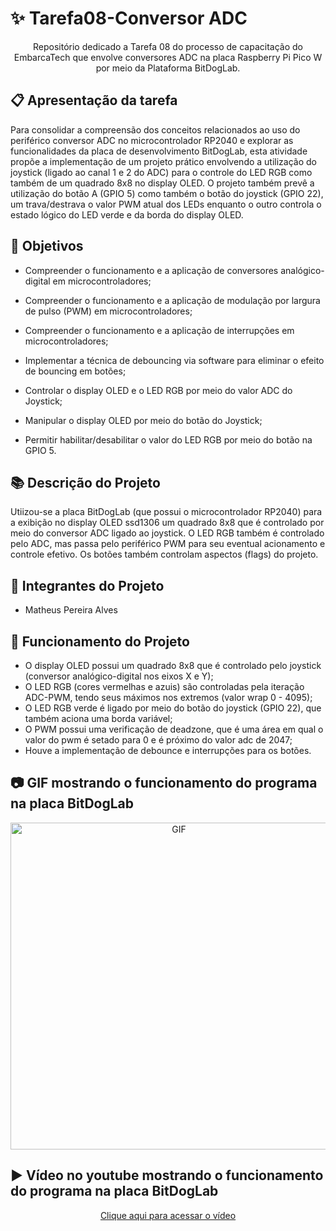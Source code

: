 # ✨ Tarefa08-Conversor ADC

<p align="center"> Repositório dedicado a Tarefa 08 do processo de capacitação do EmbarcaTech que envolve conversores ADC na placa Raspberry Pi Pico W por meio da Plataforma BitDogLab.</p>

## :clipboard: Apresentação da tarefa

Para consolidar a compreensão dos conceitos relacionados ao uso do periférico conversor ADC no microcontrolador RP2040 e explorar as funcionalidades da placa de desenvolvimento BitDogLab, esta atividade propõe a implementação de um projeto prático envolvendo a utilização do joystick (ligado ao canal 1 e 2 do ADC) para o controle do LED RGB como também de um quadrado 8x8 no display OLED. O projeto também prevê a utilização do botão A (GPIO 5) como também o botão do joystick (GPIO 22), um trava/destrava o valor PWM atual dos LEDs enquanto o outro controla o estado lógico do LED verde e da borda do display OLED.

## :dart: Objetivos

- Compreender o funcionamento e a aplicação de conversores analógico-digital em microcontroladores;

- Compreender o funcionamento e a aplicação de modulação por largura de pulso (PWM) em microcontroladores;

- Compreender o funcionamento e a aplicação de interrupções em microcontroladores;

- Implementar a técnica de debouncing via software para eliminar o efeito de bouncing em botões;

- Controlar o display OLED e o LED RGB por meio do valor ADC do Joystick;

- Manipular o display OLED por meio do botão do Joystick;

- Permitir habilitar/desabilitar o valor do LED RGB por meio do botão na GPIO 5.

## :books: Descrição do Projeto

Utiizou-se a placa BitDogLab (que possui o microcontrolador RP2040) para a exibição no display OLED ssd1306 um quadrado 8x8 que é controlado por meio do conversor ADC ligado ao joystick. O LED RGB também é controlado pelo ADC, mas passa pelo periférico PWM para seu eventual acionamento e controle efetivo. Os botões também controlam aspectos (flags) do projeto.

## :walking: Integrantes do Projeto

- Matheus Pereira Alves

## :bookmark_tabs: Funcionamento do Projeto

- O display OLED possui um quadrado 8x8 que é controlado pelo joystick (conversor analógico-digital nos eixos X e Y);
- O LED RGB (cores vermelhas e azuis) são controladas pela iteração ADC-PWM, tendo seus máximos nos extremos (valor wrap 0 - 4095);
- O LED RGB verde é ligado por meio do botão do joystick (GPIO 22), que também aciona uma borda variável;
- O PWM possui uma verificação de deadzone, que é uma área em qual o valor do pwm é setado para 0 e é próximo do valor adc de 2047;
- Houve a implementação de debounce e interrupções para os botões.

## :camera: GIF mostrando o funcionamento do programa na placa BitDogLab
<p align="center">
  <img src=".github/adc.gif" alt="GIF" width="523px" />
</p>

## :arrow_forward: Vídeo no youtube mostrando o funcionamento do programa na placa BitDogLab

<p align="center">
    <a href="https://youtube.com/shorts/d9alYMcvrqM">Clique aqui para acessar o vídeo</a>
</p>
